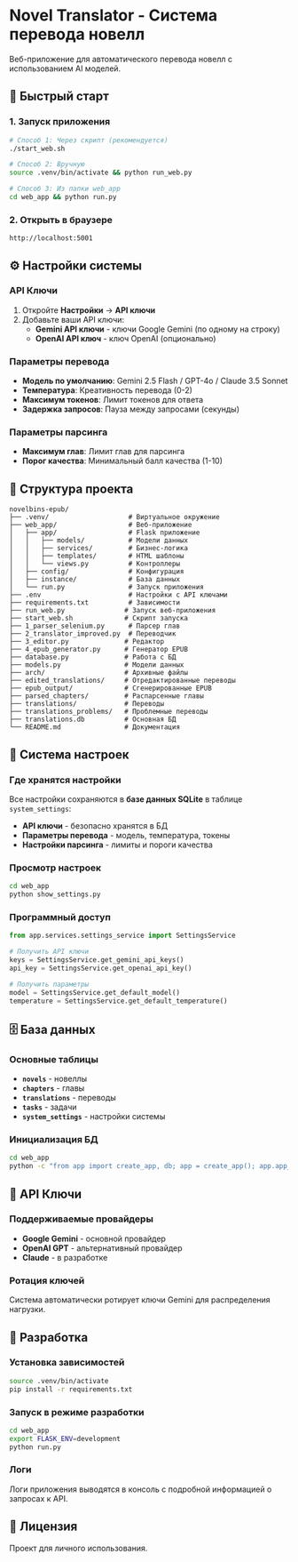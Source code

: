 # Novel Translator - Система перевода новелл

Веб-приложение для автоматического перевода новелл с использованием AI моделей.

## 🚀 Быстрый старт

### 1. Запуск приложения
```bash
# Способ 1: Через скрипт (рекомендуется)
./start_web.sh

# Способ 2: Вручную
source .venv/bin/activate && python run_web.py

# Способ 3: Из папки web_app
cd web_app && python run.py
```

### 2. Открыть в браузере
```
http://localhost:5001
```

## ⚙️ Настройки системы

### API Ключи
1. Откройте **Настройки** → **API ключи**
2. Добавьте ваши API ключи:
   - **Gemini API ключи** - ключи Google Gemini (по одному на строку)
   - **OpenAI API ключ** - ключ OpenAI (опционально)

### Параметры перевода
- **Модель по умолчанию**: Gemini 2.5 Flash / GPT-4o / Claude 3.5 Sonnet
- **Температура**: Креативность перевода (0-2)
- **Максимум токенов**: Лимит токенов для ответа
- **Задержка запросов**: Пауза между запросами (секунды)

### Параметры парсинга
- **Максимум глав**: Лимит глав для парсинга
- **Порог качества**: Минимальный балл качества (1-10)

## 📁 Структура проекта

```
novelbins-epub/
├── .venv/                    # Виртуальное окружение
├── web_app/                  # Веб-приложение
│   ├── app/                  # Flask приложение
│   │   ├── models/           # Модели данных
│   │   ├── services/         # Бизнес-логика
│   │   ├── templates/        # HTML шаблоны
│   │   └── views.py          # Контроллеры
│   ├── config/               # Конфигурация
│   ├── instance/             # База данных
│   └── run.py                # Запуск приложения
├── .env                      # Настройки с API ключами
├── requirements.txt          # Зависимости
├── run_web.py               # Запуск веб-приложения
├── start_web.sh             # Скрипт запуска
├── 1_parser_selenium.py      # Парсер глав
├── 2_translator_improved.py  # Переводчик
├── 3_editor.py              # Редактор
├── 4_epub_generator.py      # Генератор EPUB
├── database.py              # Работа с БД
├── models.py                # Модели данных
├── arch/                    # Архивные файлы
├── edited_translations/     # Отредактированные переводы
├── epub_output/             # Сгенерированные EPUB
├── parsed_chapters/         # Распарсенные главы
├── translations/            # Переводы
├── translations_problems/   # Проблемные переводы
├── translations.db          # Основная БД
└── README.md                # Документация
```

## 🔧 Система настроек

### Где хранятся настройки
Все настройки сохраняются в **базе данных SQLite** в таблице `system_settings`:

- **API ключи** - безопасно хранятся в БД
- **Параметры перевода** - модель, температура, токены
- **Настройки парсинга** - лимиты и пороги качества

### Просмотр настроек
```bash
cd web_app
python show_settings.py
```

### Программный доступ
```python
from app.services.settings_service import SettingsService

# Получить API ключи
keys = SettingsService.get_gemini_api_keys()
api_key = SettingsService.get_openai_api_key()

# Получить параметры
model = SettingsService.get_default_model()
temperature = SettingsService.get_default_temperature()
```

## 🗄️ База данных

### Основные таблицы
- **`novels`** - новеллы
- **`chapters`** - главы
- **`translations`** - переводы
- **`tasks`** - задачи
- **`system_settings`** - настройки системы

### Инициализация БД
```bash
cd web_app
python -c "from app import create_app, db; app = create_app(); app.app_context().push(); db.create_all()"
```

## 🔑 API Ключи

### Поддерживаемые провайдеры
- **Google Gemini** - основной провайдер
- **OpenAI GPT** - альтернативный провайдер
- **Claude** - в разработке

### Ротация ключей
Система автоматически ротирует ключи Gemini для распределения нагрузки.

## 🚀 Разработка

### Установка зависимостей
```bash
source .venv/bin/activate
pip install -r requirements.txt
```

### Запуск в режиме разработки
```bash
cd web_app
export FLASK_ENV=development
python run.py
```

### Логи
Логи приложения выводятся в консоль с подробной информацией о запросах к API.

## 📝 Лицензия

Проект для личного использования. 